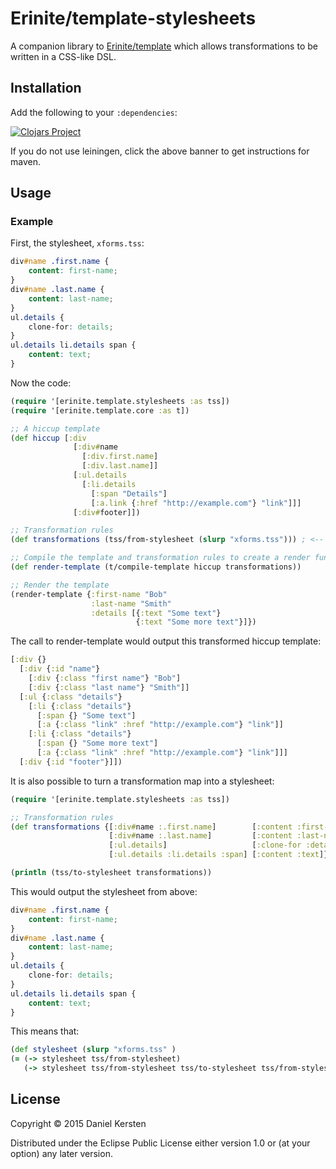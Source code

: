 # Erinite/template-stylesheets

A companion library to [Erinite/template](https://github.com/Erinite/template)
which allows transformations to be written in a CSS-like DSL.

## Installation

Add the following to your `:dependencies`:

[![Clojars Project](http://clojars.org/erinite/template-stylesheet/latest-version.svg)](http://clojars.org/erinite/template)

If you do not use leiningen, click the above banner to get instructions for
maven.

## Usage

### Example

First, the stylesheet, `xforms.tss`:

```css
div#name .first.name {
    content: first-name;
}
div#name .last.name {
    content: last-name;
}
ul.details {
    clone-for: details;
}
ul.details li.details span {
    content: text;
}
```

Now the code:

```clj
(require '[erinite.template.stylesheets :as tss])
(require '[erinite.template.core :as t])

;; A hiccup template
(def hiccup [:div
              [:div#name
                [:div.first.name] 
                [:div.last.name]]
              [:ul.details
                [:li.details
                  [:span "Details"]
                  [:a.link {:href "http://example.com"} "link"]]]
              [:div#footer]])

;; Transformation rules
(def transformations (tss/from-stylesheet (slurp "xforms.tss"))) ; <-- Stylesheet used here!

;; Compile the template and transformation rules to create a render function
(def render-template (t/compile-template hiccup transformations))

;; Render the template
(render-template {:first-name "Bob"
                  :last-name "Smith"
                  :details [{:text "Some text"}
                            {:text "Some more text"}]})

```

The call to render-template would output this transformed hiccup template:

```clj
[:div {}
  [:div {:id "name"}
    [:div {:class "first name"} "Bob"]
    [:div {:class "last name"} "Smith"]]
  [:ul {:class "details"}
    [:li {:class "details"}
      [:span {} "Some text"]
      [:a {:class "link" :href "http://example.com"} "link"]] 
    [:li {:class "details"}
      [:span {} "Some more text"]
      [:a {:class "link" :href "http://example.com"} "link"]]]
  [:div {:id "footer"}]])
```

It is also possible to turn a transformation map into a stylesheet:

```clj
(require '[erinite.template.stylesheets :as tss])

;; Transformation rules
(def transformations {[:div#name :.first.name]        [:content :first-name]
                      [:div#name :.last.name]         [:content :last-name]
                      [:ul.details]                   [:clone-for :details]
                      [:ul.details :li.details :span] [:content :text]})

(println (tss/to-stylesheet transformations))
```

This would output the stylesheet from above:

```css
div#name .first.name {
    content: first-name;
}
div#name .last.name {
    content: last-name;
}
ul.details {
    clone-for: details;
}
ul.details li.details span {
    content: text;
}
```

This means that:
```clj
(def stylesheet (slurp "xforms.tss" )
(= (-> stylesheet tss/from-stylesheet)
   (-> stylesheet tss/from-stylesheet tss/to-stylesheet tss/from-stylesheet))
```


## License

Copyright © 2015 Daniel Kersten

Distributed under the Eclipse Public License either version 1.0 or (at
your option) any later version.
